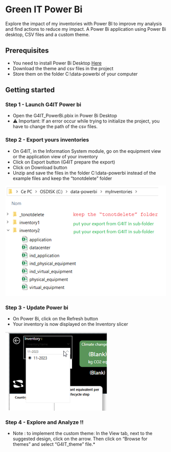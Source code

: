 # Green IT Power Bi
Explore the impact of my inventories with Power BI to improve my analysis and find actions to reduce my impact.
A Power Bi application using Power Bi desktop, CSV files and a custom theme. 

## Prerequisites
- You need to install Power Bi Desktop [Here](https://powerbi.microsoft.com/fr-fr/downloads/) 
- Download the theme and csv files in the project
- Store them on the folder C:\data-powerbi of your computer

## Getting started

### Step 1 - Launch G4IT Power bi
- Open the G4IT_PowerBi.pbix in Power Bi Desktop 
- ⚠ Important: If an error occur while trying to initialize the project, you have to change the path of the csv files.
 
### Step 2 - Export yours inventories
- On G4IT, in the Information System module, go on the equipment view or the application view of your inventory
- Click on Export button (G4IT prepare the export)
- Click on Download button
- Unzip and save the files in the folder C:\data-powerbi instead of the example files and keep the “tonotdelete” folder

![Folder organization](images/FolderOrganization.png)

### Step 3 - Update Power bi
- On Power Bi, click on the Refresh button
- Your inventory is now displayed on the Inventory slicer

![Inventory slider](images/inventory_slider.png)
 
### Step 4 - Explore and Analyze !!

* Note : to implement the custom theme: In the View tab, next to the suggested design, click on the arrow. 
Then click on “Browse for themes” and select “G4IT_theme” file.*